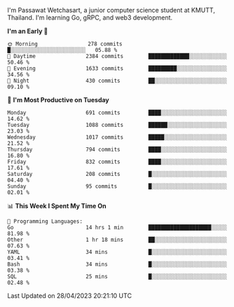 
I'm Passawat Wetchasart, a junior computer science student at KMUTT, Thailand. I'm learning Go, gRPC, and web3 development.



<!--START_SECTION:waka-->
**I'm an Early 🐤** 

```text
🌞 Morning                278 commits         █░░░░░░░░░░░░░░░░░░░░░░░░   05.88 % 
🌆 Daytime                2384 commits        █████████████░░░░░░░░░░░░   50.46 % 
🌃 Evening                1633 commits        █████████░░░░░░░░░░░░░░░░   34.56 % 
🌙 Night                  430 commits         ██░░░░░░░░░░░░░░░░░░░░░░░   09.10 % 
```
📅 **I'm Most Productive on Tuesday** 

```text
Monday                   691 commits         ████░░░░░░░░░░░░░░░░░░░░░   14.62 % 
Tuesday                  1088 commits        ██████░░░░░░░░░░░░░░░░░░░   23.03 % 
Wednesday                1017 commits        █████░░░░░░░░░░░░░░░░░░░░   21.52 % 
Thursday                 794 commits         ████░░░░░░░░░░░░░░░░░░░░░   16.80 % 
Friday                   832 commits         ████░░░░░░░░░░░░░░░░░░░░░   17.61 % 
Saturday                 208 commits         █░░░░░░░░░░░░░░░░░░░░░░░░   04.40 % 
Sunday                   95 commits          █░░░░░░░░░░░░░░░░░░░░░░░░   02.01 % 
```


📊 **This Week I Spent My Time On** 

```text
💬 Programming Languages: 
Go                       14 hrs 1 min        ████████████████████░░░░░   81.98 % 
Other                    1 hr 18 mins        ██░░░░░░░░░░░░░░░░░░░░░░░   07.63 % 
YAML                     34 mins             █░░░░░░░░░░░░░░░░░░░░░░░░   03.41 % 
Bash                     34 mins             █░░░░░░░░░░░░░░░░░░░░░░░░   03.38 % 
SQL                      25 mins             █░░░░░░░░░░░░░░░░░░░░░░░░   02.48 % 
```


 Last Updated on 28/04/2023 20:21:10 UTC
<!--END_SECTION:waka-->

<!--
**markpassawat/markpassawat** is a ✨ _special_ ✨ repository because its `README.md` (this file) appears on your GitHub profile.

Here are some ideas to get you started:

- 🔭 I’m currently working on ...
- 🌱 I’m currently learning ...
- 👯 I’m looking to collaborate on ...
- 🤔 I’m looking for help with ...
- 💬 Ask me about ...
- 📫 How to reach me: ...
- 😄 Pronouns: He/Him
- ⚡ Fun fact: ...
-->
